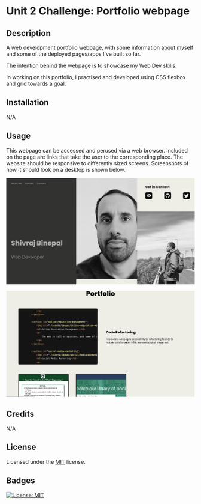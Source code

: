 # Unit 2 Challenge: Portfolio webpage

## Description

A web development portfolio webpage, with some information about myself and some of the deployed pages/apps I've built so far.

The intention behind the webpage is to showcase my Web Dev skills.

In working on this portfolio, I practised and developed using CSS flexbox and grid towards a goal.

## Installation

N/A

## Usage

This webpage can be accessed and perused via a web browser. Included on the page are links that take the user to the corresponding place. The website should be responsive to differently sized screens. Screenshots of how it should look on a desktop is shown below.

![screenshot of webpage](images/ss1.png)

![screenshot of webpage](images/ss2.png)

## Credits

N/A

## License

Licensed under the [MIT](https://opensource.org/licenses/MIT) license.

## Badges

[![License: MIT](https://img.shields.io/badge/License-MIT-yellow.svg)](https://opensource.org/licenses/MIT)